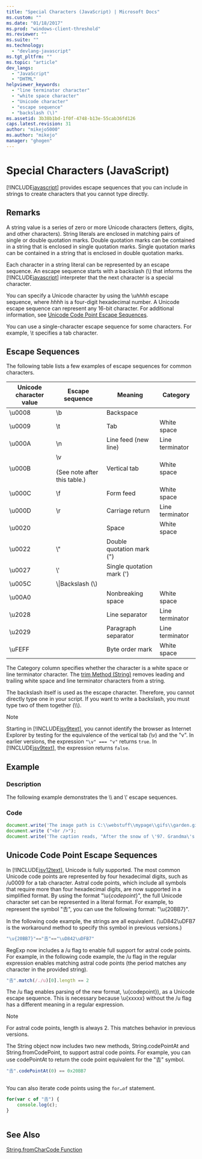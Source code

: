 ```yaml
---
title: "Special Characters (JavaScript) | Microsoft Docs"
ms.custom: ""
ms.date: "01/18/2017"
ms.prod: "windows-client-threshold"
ms.reviewer: ""
ms.suite: ""
ms.technology: 
  - "devlang-javascript"
ms.tgt_pltfrm: ""
ms.topic: "article"
dev_langs: 
  - "JavaScript"
  - "DHTML"
helpviewer_keywords: 
  - "line terminator character"
  - "white space character"
  - "Unicode character"
  - "escape sequence"
  - "backslash (\)"
ms.assetid: 3b38b1bd-1f0f-4748-b13e-55cab36fd126
caps.latest.revision: 31
author: "mikejo5000"
ms.author: "mikejo"
manager: "ghogen"
---
```

# Special Characters (JavaScript)
[!INCLUDE[javascript](../../javascript/includes/javascript-md.md)] provides escape sequences that you can include in strings to create characters that you cannot type directly.  
  
## Remarks  
 A string value is a series of zero or more Unicode characters (letters, digits, and other characters). String literals are enclosed in matching pairs of single or double quotation marks. Double quotation marks can be contained in a string that is enclosed in single quotation marks. Single quotation marks can be contained in a string that is enclosed in double quotation marks.  
  
 Each character in a string literal can be represented by an escape sequence. An escape sequence starts with a backslash (\\) that informs the [!INCLUDE[javascript](../../javascript/includes/javascript-md.md)] interpreter that the next character is a special character.  
  
 You can specify a Unicode character by using the \u*hhhh* escape sequence, where *hhhh* is a four-digit hexadecimal number. A Unicode escape sequence can represent any 16-bit character. For additional information, see [Unicode Code Point Escape Sequences](#CodePoint).  
  
 You can use a single-character escape sequence for some characters. For example, \t specifies a tab character.  
  
## Escape Sequences  
 The following table lists a few examples of escape sequences for common characters.  
  
|Unicode character value|Escape sequence|Meaning|Category|  
|-----------------------------|---------------------|-------------|--------------|  
|\u0008|\b|Backspace||  
|\u0009|\t|Tab|White space|  
|\u000A|\n|Line feed (new line)|Line terminator|  
|\u000B|\v<br /><br /> (See note after this table.)|Vertical tab|White space|  
|\u000C|\f|Form feed|White space|  
|\u000D|\r|Carriage return|Line terminator|  
|\u0020||Space|White space|  
|\u0022|\\"|Double quotation mark (")||  
|\u0027|\\'|Single quotation mark (')||  
|\u005C|\\\|Backslash (\\)||  
|\u00A0||Nonbreaking space|White space|  
|\u2028||Line separator|Line terminator|  
|\u2029||Paragraph separator|Line terminator|  
|\uFEFF||Byte order mark|White space|  
  
 The Category column specifies whether the character is a white space or line terminator character. The [trim Method (String)](../../javascript/reference/trim-method-string-javascript.md) removes leading and trailing white space and line terminator characters from a string.  
  
 The backslash itself is used as the escape character. Therefore, you cannot directly type one in your script. If you want to write a backslash, you must type two of them together (\\\\).  
  
> [!NOTE]
>  Starting in [!INCLUDE[jsv9text](../../javascript/includes/jsv9text-md.md)], you cannot identify the browser as Internet Explorer by testing for the equivalence of the vertical tab (\v) and the "v". In earlier versions, the expression `"\v" === "v"` returns `true`. In [!INCLUDE[jsv9text](../../javascript/includes/jsv9text-md.md)], the expression returns `false`.  
  
## Example  
  
### Description  
 The following example demonstrates the \\\ and \\' escape sequences.  
  
### Code  
  
```javascript  
document.write('The image path is C:\\webstuff\\mypage\\gifs\\garden.gif.');  
document.write ("<br />");  
document.write('The caption reads, "After the snow of \'97. Grandma\'s house is covered."');  
```  
  
<a name="CodePoint"></a>   
## Unicode Code Point Escape Sequences  
 In [!INCLUDE[jsv12text](../../javascript/includes/jsv12text-md.md)], Unicode is fully supported. The most common Unicode code points are represented by four hexadecimal digits, such as /u0009 for a tab character. Astral code points, which include all symbols that require more than four hexadecimal digits, are now supported in a simplified format. By using the format "\u{*codepoint*}", the full Unicode character set can be represented in a literal format. For example, to represent the symbol "𠮷", you can use the following format: "\u{20BB7}".  
  
 In the following code example, the strings are all equivalent. (\uD842\uDFB7 is the workaround method to specify this symbol in previous versions.)  
  
```javascript  
"\u{20BB7}"=="𠮷"=="\uD842\uDFB7"  
```  
  
 RegExp now includes a /u flag to enable full support for astral code points. For example, in the following code example, the /u flag in the regular expression enables matching astral code points (the period matches any character in the provided string).  
  
```javascript  
"𠮷".match(/./u)[0].length == 2  
```  
  
 The /u flag enables parsing of the new format, \u{codepoint}), as a Unicode escape sequence. This is necessary because \u{xxxxx} without the /u flag has a different meaning in a regular expression.  
  
> [!NOTE]
>  For astral code points, length is always 2. This matches behavior in previous versions.  
  
 The String object now includes two new methods, String.codePointAt and String.fromCodePoint, to support astral code points. For example, you can use codePointAt to return the code point equivalent for the "𠮷" symbol.  
  
```javascript  
"𠮷".codePointAt(0) == 0x20BB7  
  
```  
  
 You can also iterate code points using the `for…of` statement.  
  
```javascript  
for(var c of "𠮷") {  
    console.log(c);  
}  
  
```  
  
## See Also  
 [String.fromCharCode Function](../../javascript/reference/string-fromcharcode-function-javascript.md)